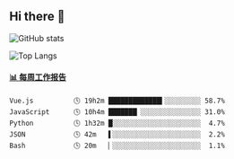 ## Hi there 👋

![GitHub stats](https://github-readme-stats.orilight.top/api?username=orilights)

![Top Langs](https://github-readme-stats.orilight.top/api/top-langs/?username=orilights&layout=compact)

<!-- waka-box start -->
#### <a href="https://gist.github.com/92c8d5b388768c10efcba86e82b7c4fb" target="_blank">📊 每周工作报告</a>
```text
Vue.js          🕓 19h2m █████████████▍░░░░░░░░░ 58.7%
JavaScript      🕓 10h4m ███████▏░░░░░░░░░░░░░░░ 31.0%
Python          🕓 1h32m █░░░░░░░░░░░░░░░░░░░░░░  4.7%
JSON            🕓 42m   ▌░░░░░░░░░░░░░░░░░░░░░░  2.2%
Bash            🕓 20m   ▏░░░░░░░░░░░░░░░░░░░░░░  1.1%
```
<!-- Powered by https://github.com/journey-ad/waka-box-go . -->
<!-- waka-box end -->
